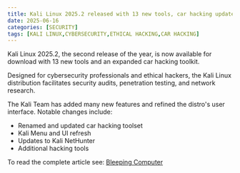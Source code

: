 ```yaml
---
title: Kali Linux 2025.2 released with 13 new tools, car hacking updates
date: 2025-06-16
categories: [SECURITY]
tags: [KALI LINUX,CYBERSECURITY,ETHICAL HACKING,CAR HACKING]
---
```


Kali Linux 2025.2, the second release of the year, is now available for download with 13 new tools and an expanded car hacking toolkit.

Designed for cybersecurity professionals and ethical hackers, the Kali Linux distribution facilitates security audits, penetration testing, and network research.

The Kali Team has added many new features and refined the distro's user interface. Notable changes include:

- Renamed and updated car hacking toolset
- Kali Menu and UI refresh
- Updates to Kali NetHunter
- Additional hacking tools

To read the complete article see: [Bleeping Computer](https://www.bleepingcomputer.com/news/security/kali-linux-20252-released-with-13-new-tools-car-hacking-updates/) 
